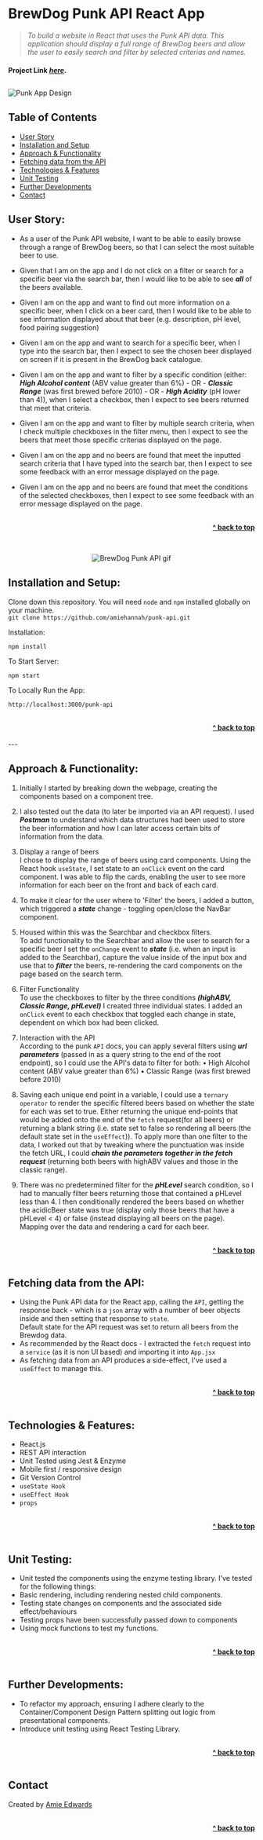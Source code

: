 # BrewDog Punk API React App

> _To build a website in React that uses the Punk API data. This application should display a full range of BrewDog beers and allow the user to easily search and filter by selected criterias and names._ </br>

#### Project Link [_here_](https://amiehannah.github.io/punk-api/).

##

![Punk App Design](./src/assets/zephyr-ph.png)

## Table of Contents

- [User Story](#user-story)
- [Installation and Setup](#installation-and-setup)
- [Approach & Functionality](#approach--functionality)
- [Fetching data from the API](#fetching-data-from-the-api)
- [Technologies & Features](#technologies--features)
- [Unit Testing](#unit-testing)
- [Further Developments](#further-developments)
- [Contact](#contact)

## User Story:

- As a user of the Punk API website, I want to be able to easily browse through a range of BrewDog beers, so that I can select the most suitable beer to use.

- Given that I am on the app and I do not click on a filter or search for a specific beer via the search bar, then I would like to be able to see **_all_** of the beers available.
- Given I am on the app and want to find out more information on a specific beer, when I click on a beer card, then I would like to be able to see information displayed about that beer (e.g. description, pH level, food pairing suggestion)
- Given I am on the app and want to search for a specific beer, when I type into the search bar, then I expect to see the chosen beer displayed on screen if it is present in the BrewDog back catalogue.
- Given I am on the app and want to filter by a specific condition (either: **_High Alcohol content_** (ABV value greater than 6%) - OR - **_Classic Range_** (was first brewed before 2010) - OR - **_High Acidity_** (pH lower than 4)), when I select a checkbox, then I expect to see beers returned that meet that criteria.
- Given I am on the app and want to filter by multiple search criteria, when I check multiple checkboxes in the filter menu, then I expect to see the beers that meet those specific criterias displayed on the page.
- Given I am on the app and no beers are found that meet the inputted search criteria that I have typed into the search bar, then I expect to see some feedback with an error message displayed on the page.
- Given I am on the app and no beers are found that meet the conditions of the selected checkboxes, then I expect to see some feedback with an error message displayed on the page.

<br/>
<div align="right">
    <b><a href="#"> ^ back to top</a></b>
</div>
<br/>

##

<p align="center">
  <img src="./src/assets/brewdog-punk-api.gif" alt="BrewDog Punk API gif">
</p>

## Installation and Setup:

Clone down this repository. You will need `node` and `npm` installed globally on your machine. </br>
`git clone https://github.com/amiehannah/punk-api.git`

Installation:

`npm install`

To Start Server:

`npm start`

To Locally Run the App:

`http://localhost:3000/punk-api`

<br/>
<div align="right">
    <b><a href="#"> ^ back to top</a></b>
</div>
<br/>
---

## Approach & Functionality:

1. Initially I started by breaking down the webpage, creating the components based on a component tree.

2. I also tested out the data (to later be imported via an API request). I used **_Postman_** to understand which data structures had been used to store the beer information and how I can later access certain bits of information from the data.

3. Display a range of beers </br>
   I chose to display the range of beers using card components. Using the React hook `useState`, I set state to an `onClick` event on the card component. I was able to flip the cards, enabling the user to see more information for each beer on the front and back of each card.

4. To make it clear for the user where to 'Filter' the beers, I added a button, which triggered a **_state_** change - toggling open/close the NavBar component.

5. Housed within this was the Searchbar and checkbox filters. </br>
   To add functionality to the Searchbar and allow the user to search for a specific beer I set the `onChange` event to **_state_** (i.e. when an input is added to the Searchbar), capture the value inside of the input box and use that to **_filter_** the beers, re-rendering the card components on the page based on the search term.

6. Filter Functionality </br>
   To use the checkboxes to filter by the three conditions **_(highABV, Classic Range, pHLevel)_** I created three individual states. I added an `onClick` event to each checkbox that toggled each change in state, dependent on which box had been clicked.

7. Interaction with the API </br>
   According to the punk `API` docs, you can apply several filters using **_url parameters_** (passed in as a query string to the end of the root endpoint), so I could use the API's data to filter for both:
   • High Alcohol content (ABV value greater than 6%)
   • Classic Range (was first brewed before 2010)

8. Saving each unique end point in a variable, I could use a `ternary operator` to render the specific filtered beers based on whether the state for each was set to true. Either returning the unique end-points that would be added onto the end of the `fetch` request(for all beers) or returning a blank string (i.e. state set to false so rendering all beers (the default state set in the `useEffect`)). To apply more than one filter to the data, I worked out that by tweaking where the punctuation was inside the fetch URL, I could **_chain the parameters together in the fetch request_** (returning both beers with highABV values and those in the classic range).

9. There was no predetermined filter for the **_pHLevel_** search condition, so I had to manually filter beers returning those that contained a pHLevel less than 4. I then conditionally rendered the beers based on whether the acidicBeer state was true (display only those beers that have a pHLevel < 4) or false (instead displaying all beers on the page).</br>
   Mapping over the data and rendering a card for each beer.

<br/>
<div align="right">
    <b><a href="#"> ^ back to top</a></b>
</div>
<br/>

## Fetching data from the API:

- Using the Punk API data for the React app, calling the `API`, getting the response back - which is a `json` array with a number of beer objects inside and then setting that response to `state`. </br>
  Default state for the API request was set to return all beers from the Brewdog data.
- As recommended by the React docs - I extracted the `fetch` request into a `service` (as it is non UI based) and importing it into `App.jsx`
- As fetching data from an API produces a side-effect, I've used a `useEffect` to manage this.

<br/>
<div align="right">
    <b><a href="#"> ^ back to top</a></b>
</div>
<br/>

## Technologies & Features:

- React.js
- REST API interaction
- Unit Tested using Jest & Enzyme
- Mobile first / responsive design
- Git Version Control
- `useState Hook`
- `useEffect Hook`
- `props`

<br/>
<div align="right">
    <b><a href="#"> ^ back to top</a></b>
</div>
<br/>

## Unit Testing:

- Unit tested the components using the enzyme testing library.
  I've tested for the following things:
- Basic rendering, including rendering nested child components.
- Testing state changes on components and the associated side effect/behaviours
- Testing props have been successfully passed down to components
- Using mock functions to test my functions.

<br/>
<div align="right">
    <b><a href="#"> ^ back to top</a></b>
</div>
<br/>

## Further Developments:

- To refactor my approach, ensuring I adhere clearly to the Container/Component Design Pattern splitting out logic from presentational components.
- Introduce unit testing using React Testing Library.

<br/>
<div align="right">
    <b><a href="#"> ^ back to top</a></b>
</div>
<br/>

## Contact

Created by [Amie Edwards](mailto:amie.edwards17@gmail.com)

<br/>
<div align="right">
    <b><a href="#"> ^ back to top</a></b>
</div>
<br/>
